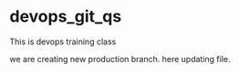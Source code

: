 # devops_git_qs
 This is devops training class

 we are creating new production branch.
  here updating file.
